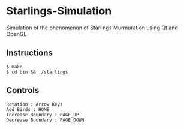 # Starlings-Simulation
Simulation of the phenomenon of Starlings Murmuration using Qt and OpenGL

## Instructions

```
$ make
$ cd bin && ./starlings
```

## Controls

```
Rotation : Arrow Keys
Add Birds : HOME
Increase Boundary : PAGE_UP
Decrease Boundary : PAGE_DOWN
```